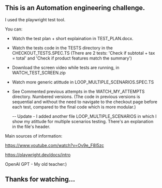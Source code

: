 This is an Automation engineering challenge.
-
I used the playwright test tool.


You can:
 - Watch the test plan + short explaination in TEST_PLAN.docx.
 - Watch the tests code in the TESTS directory in the CHECKOUT_TESTS.SPEC.TS 
   (There are 2 tests: 'Check if subtotal + tax = total' and 'Check if product features match the summary')
  - Download the screen video while tests are running, in WATCH_TEST_SCREEN.zip
  - Watch more generic atittude in LOOP_MULTIPLE_SCENARIOS.SPEC.TS
 - See Commented previous attempts in the WATCH_MY_ATTEMPTS directory. Numbered versions.
   (The code in previous versions is sequential and without the need to navigate to the checkout page before each test, compared to the final code which is more modular.)

   -- Update - 
   I added another file LOOP_MULTIPLE_SCENARIOS in which I show my atittude for multiple scenarios testing.
   There's an explanation in the file's header.
   
  
 


Main sources of information:

https://www.youtube.com/watch?v=Ov9e_F8I5zc 

https://playwright.dev/docs/intro

OpenAI GPT - My old teacher:)


Thanks for watching...
-



